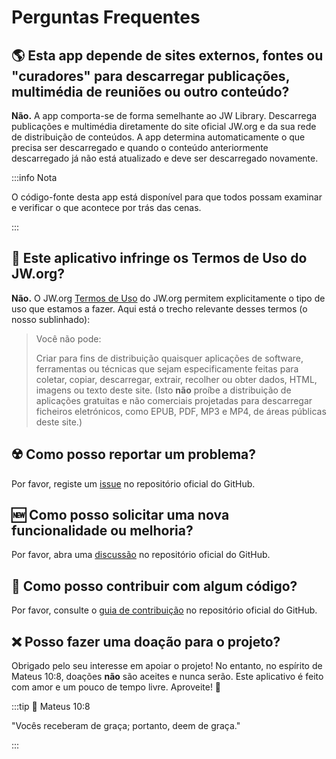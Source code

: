 # Perguntas Frequentes

## :earth_americas: Esta app depende de sites externos, fontes ou "curadores" para descarregar publicações, multimédia de reuniões ou outro conteúdo?

**Não.** A app comporta-se de forma semelhante ao JW Library. Descarrega publicações e multimédia diretamente do site oficial JW.org e da sua rede de distribuição de conteúdos. A app determina automaticamente o que precisa ser descarregado e quando o conteúdo anteriormente descarregado já não está atualizado e deve ser descarregado novamente.

:::info Nota

O código-fonte desta app está disponível para que todos possam examinar e verificar o que acontece por trás das cenas.

:::

## :thinking: Este aplicativo infringe os Termos de Uso do JW.org?

**Não.** O JW.org [Termos de Uso](https://www.jw.org/finder?docid=1011511&prefer=content) do JW.org permitem explicitamente o tipo de uso que estamos a fazer. Aqui está o trecho relevante desses termos (o nosso sublinhado):

> Você não pode:
>
> Criar para fins de distribuição quaisquer aplicações de software, ferramentas ou técnicas que sejam especificamente feitas para coletar, copiar, descarregar, extrair, recolher ou obter dados, HTML, imagens ou texto deste site. (Isto **não** proíbe a distribuição de aplicações gratuitas e não comerciais projetadas para descarregar ficheiros eletrónicos, como EPUB, PDF, MP3 e MP4, de áreas públicas deste site.)

## :radioactive: Como posso reportar um problema?

Por favor, registe um [issue](https://github.com/sircharlo/meeting-media-manager/issues) no repositório oficial do GitHub.

## :new: Como posso solicitar uma nova funcionalidade ou melhoria?

Por favor, abra uma [discussão](https://github.com/sircharlo/meeting-media-manager/discussions) no repositório oficial do GitHub.

## :handshake: Como posso contribuir com algum código?

Por favor, consulte o [guia de contribuição](https://github.com/sircharlo/meeting-media-manager/blob/master/CONTRIBUTING.md) no repositório oficial do GitHub.

## :x: Posso fazer uma doação para o projeto?

Obrigado pelo seu interesse em apoiar o projeto! No entanto, no espírito de Mateus 10:8, doações **não** são aceites e nunca serão. Este aplicativo é feito com amor e um pouco de tempo livre. Aproveite! :tada:

:::tip :book: Mateus 10:8

"Vocês receberam de graça; portanto, deem de graça."

:::
